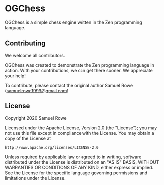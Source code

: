 # OGChess

OGChess is a simple chess engine written in the Zen programming language.

## Contributing

We welcome all contributors.

OGChess was created to demonstrate the Zen programming language in action. With
your contributions, we can get there sooner. We appreciate your help!

To contribute, please contact the original author Samuel Rowe (<samuelrowe1999@gmail.com>).

## License

Copyright 2020 Samuel Rowe

Licensed under the Apache License, Version 2.0 (the "License");
you may not use this file except in compliance with the License.
You may obtain a copy of the License at

    http://www.apache.org/licenses/LICENSE-2.0

Unless required by applicable law or agreed to in writing, software
distributed under the License is distributed on an "AS IS" BASIS,
WITHOUT WARRANTIES OR CONDITIONS OF ANY KIND, either express or implied.
See the License for the specific language governing permissions and
limitations under the License.
